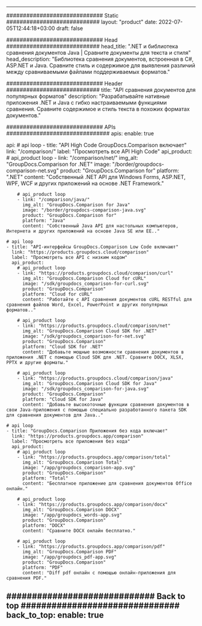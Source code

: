 
---
############################# Static ############################
layout: "product"
date: 2022-07-05T12:44:18+03:00
draft: false

############################# Head ############################
head_title: ".NET и библиотека сравнения документов Java | Сравните документы для текста и стиля"
head_description: "Библиотека сравнения документов, встроенная в C#, ASP.NET и Java. Сравните стиль и содержимое для выявления различий между сравниваемыми файлами поддерживаемых форматов."

############################# Header ############################
title: "API сравнения документов для популярных форматов"
description: "Разрабатывайте нативные приложения .NET и Java с гибко настраиваемыми функциями сравнения. Сравните содержимое и стиль текста в похожих форматах документов."

############################# APIs ###############################
apis:
  enable: true

  api:
    # api loop
    - title: "API High Code GroupDocs.Comparison включает"
      link: "/comparison/"
      label: "Просмотреть все API High Code"
      api_product:
        # api_product loop
        - link: "/comparison/net/"
          img_alt: "GroupDocs.Comparison for .NET"
          image: "/border/groupdocs-comparison-net.svg"
          product: "GroupDocs.Comparison for"
          platform: ".NET"
          content: "Собственный .NET API для Windows Forms, ASP.NET, WPF, WCF и других приложений на основе .NET Framework."

        # api_product loop
        - link: "/comparison/java/"
          img_alt: "GroupDocs.Comparison for Java"
          image: "/border/groupdocs-comparison-java.svg"
          product: "GroupDocs.Comparison for"
          platform: "Java"
          content: "Собственный Java API для настольных компьютеров, Интернета и других приложений на основе Java SE или EE.."

    # api loop
    - title: "API-интерфейсы GroupDocs.Comparison Low Code включают"
      link: "https://products.groupdocs.cloud/comparison"
      label: "Просмотреть все API с низким кодом"
      api_product:
        # api_product loop
        - link: "https://products.groupdocs.cloud/comparison/curl"
          img_alt: "GroupDocs.Comparison Cloud for cURL"
          image: "/sdk/groupdocs_comparison-for-curl.svg"
          product: "GroupDocs.Comparison"
          platform: "Cloud for cURL"
          content: "Работайте с API сравнения документов cURL RESTful для сравнения файлов Word, Excel, PowerPoint и других популярных форматов.."

        # api_product loop
        - link: "https://products.groupdocs.cloud/comparison/net"
          img_alt: "GroupDocs.Comparison Cloud SDK for .NET"
          image: "/sdk/groupdocs_comparison-for-net.svg"
          product: "GroupDocs.Comparison"
          platform: "Cloud SDK for .NET"
          content: "Добавьте мощные возможности сравнения документов в приложения .NET с помощью Cloud SDK для .NET. Сравните DOCX, XLSX, PPTX и другие форматы."

        # api_product loop
        - link: "https://products.groupdocs.cloud/comparison/java"
          img_alt: "GroupDocs.Comparison Cloud SDK for Java"
          image: "/sdk/groupdocs_comparison-for-java.svg"
          product: "GroupDocs.Comparison"
          platform: "Cloud SDK for Java"
          content: "Добавьте высокоточные функции сравнения документов в свои Java-приложения с помощью специально разработанного пакета SDK для сравнения документов для Java.."

    # api loop
    - title: "GroupDocs.Comparison Приложения без кода включают"
      link: "https://products.groupdocs.app/comparison"
      label: "Просмотреть все приложения без кода"
      api_product:
        # api_product loop
        - link: "https://products.groupdocs.app/comparison/total"
          img_alt: "GroupDocs.Comparison Total"
          image: "/app/groupdocs_comparison-app.svg"
          product: "GroupDocs.Comparison"
          platform: "Total"
          content: "Бесплатное приложение для сравнения документов Office онлайн."

        # api_product loop
        - link: "https://products.groupdocs.app/comparison/docx"
          img_alt: "GroupDocs.Comparison DOCX"
          image: "/app/groupdocs_words-app.svg"
          product: "GroupDocs.Comparison"
          platform: "DOCX"
          content: "Сравните DOCX онлайн бесплатно."

        # api_product loop
        - link: "https://products.groupdocs.app/comparison/pdf"
          img_alt: "GroupDocs.Comparison PDF"
          image: "/app/groupdocs_pdf-app.svg"
          product: "GroupDocs.Comparison"
          platform: "PDF"
          content: "Diff pdf онлайн с помощью онлайн-приложения для сравнения PDF."

############################# Back to top ###############################
back_to_top:
  enable: true
---